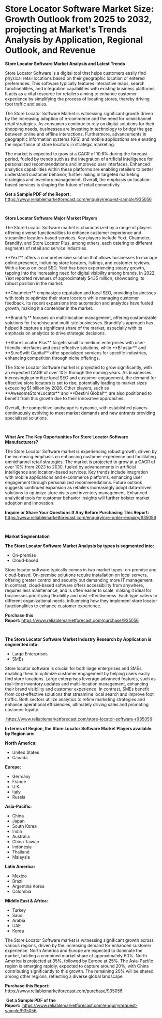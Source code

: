 <p><h1>Store Locator Software Market Size: Growth Outlook from 2025 to 2032, projecting at Market's Trends Analysis by Application, Regional Outlook, and Revenue</h1></p><p><strong>Store Locator Software Market Analysis and Latest Trends</strong></p>
<p><p>Store Locator Software is a digital tool that helps customers easily find physical retail locations based on their geographic location or entered preferences. This software typically features interactive maps, search functionalities, and integration capabilities with existing business platforms. It acts as a vital resource for retailers aiming to enhance customer experience by simplifying the process of locating stores, thereby driving foot traffic and sales.</p><p>The Store Locator Software Market is witnessing significant growth driven by the increasing adoption of e-commerce and the need for omnichannel retail strategies. As consumers continue to rely on digital solutions for their shopping needs, businesses are investing in technology to bridge the gap between online and offline interactions. Furthermore, advancements in geographic information systems (GIS) and mobile applications are elevating the importance of store locators in strategic marketing.</p><p>The market is expected to grow at a CAGR of 10.6% during the forecast period, fueled by trends such as the integration of artificial intelligence for personalized recommendations and improved user interfaces. Enhanced analytics capabilities within these platforms are enabling retailers to better understand customer behavior, further aiding in targeted marketing strategies and inventory management. Overall, the emphasis on location-based services is shaping the future of retail connectivity.</p></p>
<p><strong>Get a Sample PDF of the Report:&nbsp;</strong> <a href="https://www.reliablemarketforecast.com/enquiry/request-sample/935056?utm_campaign=3294&utm_medium=2&utm_source=Github&utm_content=ia&utm_term=18042025&utm_id=store-locator-software">https://www.reliablemarketforecast.com/enquiry/request-sample/935056</a></p>
<p>&nbsp;</p>
<p><strong>Store Locator Software Major Market Players</strong></p>
<p><p>The Store Locator Software market is characterized by a range of players offering diverse functionalities to enhance customer experience and streamline location-based services. Key players include Yext, Chatmeter, Brandify, and Store Locator Plus, among others, each catering to different segments of retail and service industries.</p><p>**Yext** offers a comprehensive solution that allows businesses to manage online presence, including store locators, listings, and customer reviews. With a focus on local SEO, Yext has been experiencing steady growth, tapping into the increasing need for digital visibility among brands. In 2022, Yext reported revenues of approximately $435 million, showcasing its robust position in the market.</p><p>**Chatmeter** emphasizes reputation and local SEO, providing businesses with tools to optimize their store locators while managing customer feedback. Its recent expansions into automation and analytics have fueled growth, making it a contender in the market.</p><p>**Brandify** focuses on multi-location management, offering customizable solutions for franchise and multi-site businesses. Brandify's approach has helped it capture a significant share of the market, especially with its emphasis on analytics to drive strategic decisions.</p><p>**Store Locator Plus** targets small to medium enterprises with user-friendly interfaces and cost-effective solutions, while **Blipstar** and **SureSwift Capital** offer specialized services for specific industries, enhancing competition through niche offerings.</p><p>The Store Locator Software market is projected to grow significantly, with an expected CAGR of over 10% through the coming years. As businesses increasingly prioritize local SEO and customer engagement, the demand for effective store locators is set to rise, potentially leading to market sizes exceeding $1 billion by 2026. Other players, such as **AwesomeStoreLocator** and **Destini Global**, are also positioned to benefit from this growth due to their innovative approaches. </p><p>Overall, the competitive landscape is dynamic, with established players continuously evolving to meet market demands and new entrants providing specialized solutions.</p></p>
<p>&nbsp;</p>
<p><strong>What Are The Key Opportunities For Store Locator Software Manufacturers?</strong></p>
<p><p>The Store Locator Software market is experiencing robust growth, driven by the increasing emphasis on enhancing customer experience and facilitating omnichannel retail strategies. The market is projected to grow at a CAGR of over 10% from 2023 to 2030, fueled by advancements in artificial intelligence and location-based services. Key trends include integration with mobile applications and e-commerce platforms, enhancing user engagement through personalized recommendations. Future outlook suggests continued expansion as retailers increasingly adopt data-driven solutions to optimize store visits and inventory management. Enhanced analytical tools for customer behavior insights will further bolster market adoption and innovation.</p></p>
<p><strong>Inquire or Share Your Questions If Any Before Purchasing This Report:</strong> <a href="https://www.reliablemarketforecast.com/enquiry/pre-order-enquiry/935056?utm_campaign=3294&utm_medium=2&utm_source=Github&utm_content=ia&utm_term=18042025&utm_id=store-locator-software">https://www.reliablemarketforecast.com/enquiry/pre-order-enquiry/935056</a></p>
<p>&nbsp;</p>
<p><strong>Market Segmentation</strong></p>
<p><strong>The Store Locator Software Market Analysis by types is segmented into:</strong></p>
<p><ul><li>On-premise</li><li>Cloud-based</li></ul></p>
<p><p>Store locator software typically comes in two market types: on-premise and cloud-based. On-premise solutions require installation on local servers, offering greater control and security but demanding more IT management. In contrast, cloud-based software offers accessibility from anywhere, requires less maintenance, and is often easier to scale, making it ideal for businesses prioritizing flexibility and cost-effectiveness. Each type caters to different organizational needs, influencing how they implement store locator functionalities to enhance customer experience.</p></p>
<p><strong>Purchase this Report:&nbsp;</strong><a href="https://www.reliablemarketforecast.com/purchase/935056?utm_campaign=3294&utm_medium=2&utm_source=Github&utm_content=ia&utm_term=18042025&utm_id=store-locator-software">https://www.reliablemarketforecast.com/purchase/935056</a></p>
<p>&nbsp;</p>
<p><strong>The Store Locator Software Market Industry Research by Application is segmented into:</strong></p>
<p><ul><li>Large Enterprises</li><li>SMEs</li></ul></p>
<p><p>Store locator software is crucial for both large enterprises and SMEs, enabling them to optimize customer engagement by helping users easily find store locations. Large enterprises leverage advanced features, such as real-time inventory updates and multi-location management, enhancing their brand visibility and customer experience. In contrast, SMEs benefit from cost-effective solutions that streamline local search and improve foot traffic. Both sectors utilize analytics to refine marketing strategies and enhance operational efficiencies, ultimately driving sales and promoting customer loyalty.</p></p>
<p><a href="https://www.reliablemarketforecast.com/store-locator-software-r935056?utm_campaign=3294&utm_medium=2&utm_source=Github&utm_content=ia&utm_term=18042025&utm_id=store-locator-software">&nbsp;https://www.reliablemarketforecast.com/store-locator-software-r935056</a></p>
<p><strong>In terms of Region, the Store Locator Software Market Players available by Region are:</strong></p>
<p>
    <p> <strong> North America: </strong>
        <ul>
            <li>United States</li>
            <li>Canada</li>
        </ul>
        </p> 
    <p> <strong> Europe: </strong>
        <ul>
            <li>Germany</li>
            <li>France</li>
            <li>U.K.</li>
            <li>Italy</li>
            <li>Russia</li>
        </ul>
        </p> 
    <p> <strong> Asia-Pacific: </strong>
        <ul>
            <li>China</li>
            <li>Japan</li>
            <li>South Korea</li>
            <li>India</li>
            <li>Australia</li>
            <li>China Taiwan</li>
            <li>Indonesia</li>
            <li>Thailand</li>
            <li>Malaysia</li>
        </ul>
        </p> 
    <p> <strong> Latin America: </strong>
        <ul>
            <li>Mexico</li>
            <li>Brazil</li>
            <li>Argentina Korea</li>
            <li>Colombia</li>
        </ul>
        </p> 
    <p> <strong> Middle East & Africa: </strong>
        <ul>
            <li>Turkey</li>
            <li>Saudi</li>
            <li>Arabia</li>
            <li>UAE</li>
            <li>Korea</li>
        </ul>
    </p>
    </p>
<p><p>The Store Locator Software market is witnessing significant growth across various regions, driven by the increasing demand for enhanced customer experience. North America and Europe are expected to dominate the market, holding a combined market share of approximately 60%. North America is projected at 35%, followed by Europe at 25%. The Asia-Pacific region is emerging rapidly, expected to capture around 20%, with China contributing significantly to this growth. The remaining 20% will be shared among other regions, reflecting a diverse global landscape.</p></p>
<p><strong>Purchase this Report: </strong><a href="https://www.reliablemarketforecast.com/purchase/935056?utm_campaign=3294&utm_medium=2&utm_source=Github&utm_content=ia&utm_term=18042025&utm_id=store-locator-software">https://www.reliablemarketforecast.com/purchase/935056</a></p>
<p>&nbsp;<strong>Get a Sample PDF of the Report:&nbsp;&nbsp;</strong><a href="https://www.reliablemarketforecast.com/enquiry/request-sample/935056?utm_campaign=3294&utm_medium=2&utm_source=Github&utm_content=ia&utm_term=18042025&utm_id=store-locator-software">https://www.reliablemarketforecast.com/enquiry/request-sample/935056</a></p>
<p><strong></strong></p>
<p><p></p><p></p><p></p></p>
